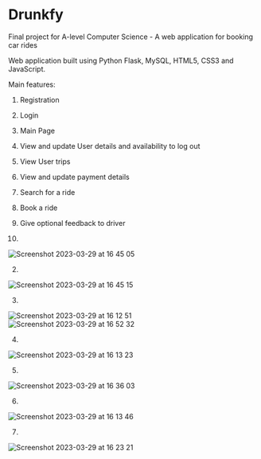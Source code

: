 # Drunkfy
Final project for A-level Computer Science - A web application for booking car rides

Web application built using Python Flask, MySQL, HTML5, CSS3 and JavaScript.

Main features:
1. Registration
2. Login
3. Main Page
4. View and update User details and availability to log out
5. View User trips
6. View and update payment details
7. Search for a ride
8. Book a ride
9. Give optional feedback to driver

1.
![Screenshot 2023-03-29 at 16 45 05](https://user-images.githubusercontent.com/53789337/228594549-d693841b-8e69-4aab-8611-769156c5d423.png)


2.
![Screenshot 2023-03-29 at 16 45 15](https://user-images.githubusercontent.com/53789337/228594609-e64eee05-e217-4d96-b73e-66be96ada618.png)


3.
![Screenshot 2023-03-29 at 16 12 51](https://user-images.githubusercontent.com/53789337/228594817-f0258f19-4922-46e6-bcc9-73901f7f8acf.png)
![Screenshot 2023-03-29 at 16 52 32](https://user-images.githubusercontent.com/53789337/228596205-d31d5a0e-04a9-4149-99c7-e18671c1d0e0.png)


4.
![Screenshot 2023-03-29 at 16 13 23](https://user-images.githubusercontent.com/53789337/228594872-579759fe-7ac2-4d61-88c5-ed2d1486de6f.png)


5.
![Screenshot 2023-03-29 at 16 36 03](https://user-images.githubusercontent.com/53789337/228594932-19e0afe3-7a4e-4750-9953-de2dd29498ce.png)


6.
![Screenshot 2023-03-29 at 16 13 46](https://user-images.githubusercontent.com/53789337/228594984-ff376974-58ca-4832-aa2e-266bac980284.png)


7.
![Screenshot 2023-03-29 at 16 23 21](https://user-images.githubusercontent.com/53789337/228595064-fdb2f620-b74e-4250-b0ce-0c60f592af37.png)


